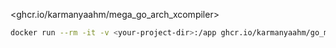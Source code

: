 <ghcr.io/karmanyaahm/mega_go_arch_xcompiler>

```sh
docker run --rm -it -v <your-project-dir>:/app ghcr.io/karmanyaahm/go_mega_cross_compiler build your-project-name
```

